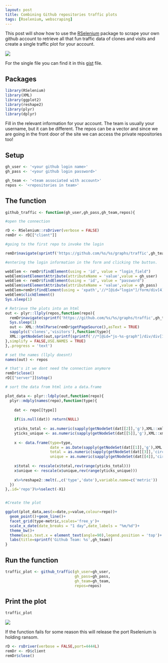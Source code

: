 ```yaml
---
layout: post
title: Combining Github repositories traffic plots
tags: [Rselenium, webscraping]
---
```


This post will show how to use the [RSelenium](https://cran.r-project.org/web/packages/RSelenium/vignettes/RSelenium-basics.html) package to scrape your own github account to retrieve all that fun traffic data of clones and visits and create a single traffic plot for your account. 


![](https://raw.githubusercontent.com/yonicd/yonicd.github.io/master/img/gh_traffic.jpg)

For the single file you can find it in this [gist](https://gist.github.com/yonicd/a05c4d85f7884c517a6cfa6aff24f59a) file.

## Packages

```r
library(RSelenium)
library(XML)
library(ggplot2)
library(reshape2)
library(plyr)
library(dplyr)
```

Fill in the relevant information for your account. The team is usually your username, but it can be different. The repos can be a vector and since we are going in the front door of the site we can access the private repositories too! 

## Setup
```r
gh_user <- '<your github login name>'
gh_pass <- '<your github login password>'

gh_team <- '<team associated with account>'
repos <- '<repositories in team>'
```

## The function
```r
github_traffic <- function(gh_user,gh_pass,gh_team,repos){

#open the connection

rD <- RSelenium::rsDriver(verbose = FALSE)
remDr <- rD[["client"]]

#going to the first repo to invoke the login

remDr$navigate(sprintf('https://github.com/%s/%s/graphs/traffic',gh_team,repos[1]))

#entering the login information in the form and clicking the button. 

webElem <- remDr$findElement(using = 'id', value = "login_field")
webElem$setElementAttribute(attributeName = 'value',value = gh_user)
webElem <- remDr$findElement(using = 'id', value = "password")
webElem$setElementAttribute(attributeName = 'value',value = gh_pass)
webElem=remDr$findElement(using = 'xpath','//*[@id="login"]/form/div[4]/input[3]')
webElem$clickElement()
Sys.sleep(1)

# Retrieve the plots into an html
out <- plyr::llply(repos,function(repo){
  remDr$navigate(sprintf('https://github.com/%s/%s/graphs/traffic',gh_team,repo))
  Sys.sleep(1)
  out <- XML::htmlParse(remDr$getPageSource(),asText = TRUE)
  sapply(c('clones','visitors'),function(type){
  XML::getNodeSet(out,sprintf(sprintf('//*[@id="js-%s-graph"]/div/div[1]/svg/g/g',type)))
},simplify = FALSE,USE.NAMES = TRUE)
},.progress = 'text')

# set the names (llply doesnt)
names(out) <- repos

# that's it we dont need the connection anymore
remDr$close()
rD[["server"]]$stop()

# sort the data from html into a data.frame

plot_data <- plyr::ldply(out,function(repo){
  plyr::mdply(names(repo),function(type){
    
    dat <- repo[[type]]
  
    if(is.null(dat)) return(NULL)
    
    yticks_total <- as.numeric(sapply(getNodeSet(dat[[2]],'g'),XML::xmlValue))
    yticks_unique <- as.numeric(sapply(getNodeSet(dat[[5]],'g'),XML::xmlValue))
    
    x <- data.frame(type=type,
                    date = as.Date(sapply(getNodeSet(dat[[1]],'g'),XML::xmlValue),format = '%m/%d'),
                    total = as.numeric(sapply(getNodeSet(dat[[3]],'circle'),XML::xmlGetAttr,name = 'cy')),
                    unique = as.numeric(sapply(getNodeSet(dat[[4]],'circle'),XML::xmlGetAttr,name = 'cy')))
    
    x$total <- rescale(x$total,rev(range(yticks_total)))
    x$unique <- rescale(x$unique,rev(range(yticks_unique)))
    
    x%>%reshape2::melt(.,c('type','date'),variable.name=c('metric'))
  })
},.id='repo')%>%select(-X1)


#Create the plot

ggplot(plot_data,aes(x=date,y=value,colour=repo))+
  geom_point()+geom_line()+
  facet_grid(type~metric,scales='free_y')+
  scale_x_date(date_breaks = "1 day",date_labels = "%m/%d")+
  theme_bw()+
  theme(axis.text.x = element_text(angle=90),legend.position = 'top')+
  labs(title=sprintf('Github Team: %s',gh_team))
}
```

## Run the function
```r
traffic_plot <- github_traffic(gh_user=gh_user,
                               gh_pass=gh_pass,
                               gh_team=gh_team,
                               repos=repos)
```

## Print the plot                               
```r
traffic_plot
```

![](https://raw.githubusercontent.com/yonicd/yonicd.github.io/master/img/gh_traffic.jpg)

If the function fails for some reason this will release the port Rselenium is holding ransom.
```r
rD <- rsDriver(verbose = FALSE,port=4444L)
remDr <- rD$client
remDr$close()
```